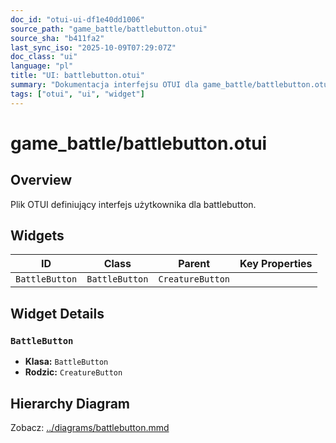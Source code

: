 ```yaml
---
doc_id: "otui-ui-df1e40dd1006"
source_path: "game_battle/battlebutton.otui"
source_sha: "b411fa2"
last_sync_iso: "2025-10-09T07:29:07Z"
doc_class: "ui"
language: "pl"
title: "UI: battlebutton.otui"
summary: "Dokumentacja interfejsu OTUI dla game_battle/battlebutton.otui"
tags: ["otui", "ui", "widget"]
---
```


# game_battle/battlebutton.otui

## Overview

Plik OTUI definiujący interfejs użytkownika dla battlebutton.

## Widgets

| ID | Class | Parent | Key Properties |
|----|-------|--------|----------------|
| `BattleButton` | `BattleButton` | `CreatureButton` |  |

## Widget Details

### `BattleButton`

- **Klasa:** `BattleButton`
- **Rodzic:** `CreatureButton`

## Hierarchy Diagram

Zobacz: [../diagrams/battlebutton.mmd](../diagrams/battlebutton.mmd)
